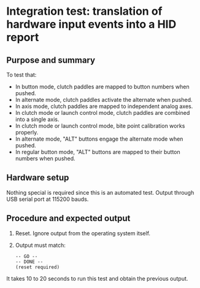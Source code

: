 # Integration test: translation of hardware input events into a HID report

## Purpose and summary

To test that:

- In button mode, clutch paddles are mapped to button numbers when pushed.
- In alternate mode, clutch paddles activate the alternate when pushed.
- In axis mode, clutch paddles are mapped to independent analog axes.
- In clutch mode or launch control mode, clutch paddles are combined into a single axis.
- In clutch mode or launch control mode, bite point calibration works properly.
- In alternate mode, "ALT" buttons engage the alternate mode when pushed.
- In regular button mode, "ALT" buttons are mapped to their button numbers when pushed.

## Hardware setup

Nothing special is required since this is an automated test.
Output through USB serial port at 115200 bauds.

## Procedure and expected output

1. Reset. Ignore output from the operating system itself.
2. Output must match:

   ```text
   -- GO --
   -- DONE --
   (reset required)
   ```

  It takes 10 to 20 seconds to run this test and obtain the previous output.
